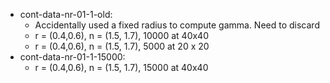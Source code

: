 - cont-data-nr-01-1-old: 
  - Accidentally used a fixed radius to compute gamma. Need to discard 
  - r = (0.4,0.6), n = (1.5, 1.7), 10000 at 40x40 
  - r = (0.4,0.6), n = (1.5, 1.7), 5000 at 20 x 20
- cont-data-nr-01-1-15000:
  - r = (0.4,0.6), n = (1.5, 1.7), 15000 at 40x40
